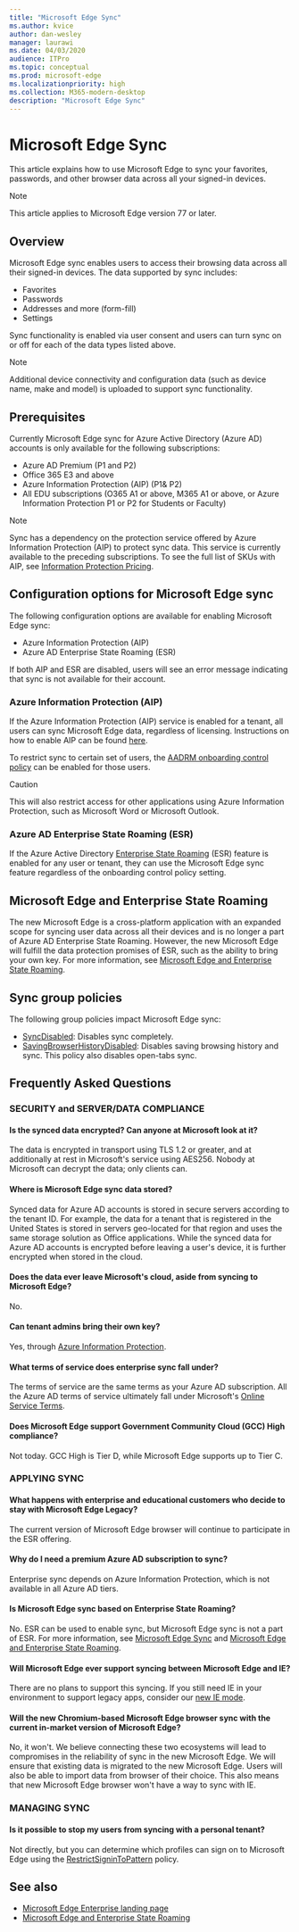 ```yaml
---
title: "Microsoft Edge Sync"
ms.author: kvice
author: dan-wesley
manager: laurawi
ms.date: 04/03/2020
audience: ITPro
ms.topic: conceptual
ms.prod: microsoft-edge
ms.localizationpriority: high
ms.collection: M365-modern-desktop
description: "Microsoft Edge Sync"
---
```


# Microsoft Edge Sync

This article explains how to use Microsoft Edge to sync your favorites, passwords, and other browser data across all your signed-in devices.

> [!NOTE]
> This article applies to Microsoft Edge version 77 or later.

## Overview

Microsoft Edge sync enables users to access their browsing data across all their signed-in devices. The data supported by sync includes:

- Favorites
- Passwords
- Addresses and more (form-fill)
- Settings

Sync functionality is enabled via user consent and users can turn sync on or off for each of the data types listed above.

> [!NOTE]
> Additional device connectivity and configuration data (such as device name, make and model) is uploaded to support sync functionality.

## Prerequisites

Currently Microsoft Edge sync for Azure Active Directory (Azure AD) accounts is only available for the following subscriptions:

- Azure AD Premium (P1 and P2)
- Office 365 E3 and above
- Azure Information Protection (AIP) (P1& P2)
- All EDU subscriptions (O365 A1 or above, M365 A1 or above, or Azure Information Protection P1 or P2 for Students or Faculty)

> [!NOTE]
> Sync has a dependency on the protection service offered by Azure Information Protection (AIP) to protect sync data. This service is currently available to the preceding subscriptions. To see the full list of SKUs with AIP, see [Information Protection Pricing](https://azure.microsoft.com/pricing/details/information-protection/).

## Configuration options for Microsoft Edge sync

The following configuration options are available for enabling Microsoft Edge sync:

- Azure Information Protection (AIP)
- Azure AD Enterprise State Roaming (ESR)

If both AIP and ESR are disabled, users will see an error message indicating that sync is not available for their account.

### Azure Information Protection (AIP)

If the Azure Information Protection (AIP) service is enabled for a tenant, all users can sync Microsoft Edge data, regardless of licensing. Instructions on how to enable AIP can be found [here](https://docs.microsoft.com/azure/information-protection/activate-office365).

To restrict sync to certain set of users, the [AADRM onboarding control policy](https://docs.microsoft.com/powershell/module/aadrm/set-aadrmonboardingcontrolpolicy?view=azureipps) can be enabled for those users.

> [!CAUTION]
> This will also restrict access for other applications using Azure Information Protection, such as Microsoft Word or Microsoft Outlook.

### Azure AD Enterprise State Roaming (ESR)

If the Azure Active Directory [Enterprise State Roaming](https://docs.microsoft.com/azure/active-directory/devices/enterprise-state-roaming-overview) (ESR) feature is enabled for any user or tenant, they can use the Microsoft Edge sync feature regardless of the onboarding control policy setting.

## Microsoft Edge and Enterprise State Roaming

The new Microsoft Edge is a cross-platform application with an expanded scope for syncing user data across all their devices and is no longer a part of Azure AD Enterprise State Roaming. However, the new Microsoft Edge will fulfill the data protection promises of ESR, such as the ability to bring your own key. For more information, see [Microsoft Edge and Enterprise State Roaming](microsoft-edge-enterprise-state-roaming.md).

## Sync group policies

The following group policies impact Microsoft Edge sync:

- [SyncDisabled](https://docs.microsoft.com/deployedge/microsoft-edge-policies#syncdisabled): Disables sync completely.
- [SavingBrowserHistoryDisabled](https://docs.microsoft.com/deployedge/microsoft-edge-policies#savingbrowserhistorydisabled): Disables saving browsing history and sync. This policy also disables open-tabs sync.

## Frequently Asked Questions

### SECURITY and SERVER/DATA COMPLIANCE

#### Is the synced data encrypted? Can anyone at Microsoft look at it?

The data is encrypted in transport using TLS 1.2 or greater, and at additionally at rest in Microsoft's service using AES256. Nobody at Microsoft can decrypt the data; only clients can.

#### Where is Microsoft Edge sync data stored?

Synced data for Azure AD accounts is stored in secure servers according to the tenant ID. For example, the data for a tenant that is registered in the United States is stored in servers geo-located for that region and uses the same storage solution as Office applications. While the synced data for Azure AD accounts is encrypted before leaving a user's device, it is further encrypted when stored in the cloud.

#### Does the data ever leave Microsoft's cloud, aside from syncing to Microsoft Edge?

No.

#### Can tenant admins bring their own key?

Yes, through [Azure Information Protection](https://azure.microsoft.com/services/information-protection/).

#### What terms of service does enterprise sync fall under?

The terms of service are the same terms as your Azure AD subscription. All the Azure AD terms of service ultimately fall under Microsoft's [Online Service Terms](https://www.microsoft.com/licensing/product-licensing/products).

#### Does Microsoft Edge support Government Community Cloud (GCC) High compliance?

Not today. GCC High is Tier D, while Microsoft Edge supports up to Tier C.

### APPLYING SYNC

#### What happens with enterprise and educational customers who decide to stay with Microsoft Edge Legacy?

The current version of Microsoft Edge browser will continue to participate in the ESR offering.

#### Why do I need a premium Azure AD subscription to sync?

Enterprise sync depends on Azure Information Protection, which is not available in all Azure AD tiers.

#### Is Microsoft Edge sync based on Enterprise State Roaming?

No. ESR can be used to enable sync, but Microsoft Edge sync is not a part of ESR. For more information, see [Microsoft Edge Sync](microsoft-edge-enterprise-sync.md) and [Microsoft Edge and Enterprise State Roaming](microsoft-edge-enterprise-state-roaming.md).

#### Will Microsoft Edge ever support syncing between Microsoft Edge and IE?

There are no plans to support this syncing. If you still need IE in your environment to support legacy apps, consider our [new IE mode](https://docs.microsoft.com/deployedge/edge-ie-mode).

#### Will the new Chromium-based Microsoft Edge browser sync with the current in-market version of Microsoft Edge?

No, it won't. We believe connecting these two ecosystems will lead to compromises in the reliability of sync in the new Microsoft Edge. We will ensure that existing data is migrated to the new Microsoft Edge. Users will also be able to import data from browser of their choice. This also means that new Microsoft Edge browser won't have a way to sync with IE.

### MANAGING SYNC

#### Is it possible to stop my users from syncing with a personal tenant?

Not directly, but you can determine which profiles can sign on to Microsoft Edge using the [RestrictSigninToPattern](https://docs.microsoft.com/deployedge/microsoft-edge-policies#restrictsignintopattern) policy.

## See also

- [Microsoft Edge Enterprise landing page](https://aka.ms/EdgeEnterprise)
- [Microsoft Edge and Enterprise State Roaming](microsoft-edge-enterprise-state-roaming.md)
